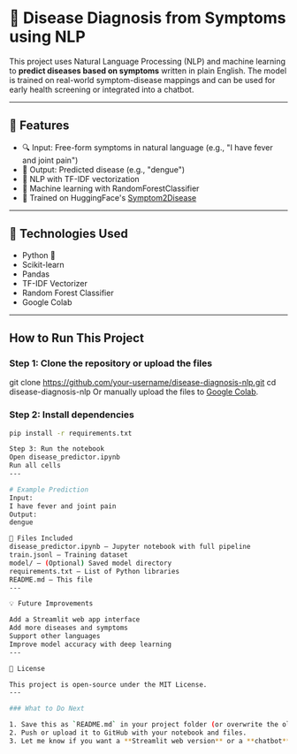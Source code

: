 # 🧠 Disease Diagnosis from Symptoms using NLP

This project uses Natural Language Processing (NLP) and machine learning to **predict diseases based on symptoms** written in plain English.
The model is trained on real-world symptom-disease mappings and can be used for early health screening or integrated into a chatbot.

---

## 🚀 Features

- 🔍 Input: Free-form symptoms in natural language (e.g., "I have fever and joint pain")
- 🎯 Output: Predicted disease (e.g., "dengue")
- 🧠 NLP with TF-IDF vectorization
- 🌲 Machine learning with RandomForestClassifier
- 🧪 Trained on HuggingFace's [Symptom2Disease](https://huggingface.co/datasets/Symptom2Disease)
---

## 🔧 Technologies Used
- Python 🐍
- Scikit-learn
- Pandas
- TF-IDF Vectorizer
- Random Forest Classifier
- Google Colab
---

## How to Run This Project
### Step 1: Clone the repository or upload the files
git clone https://github.com/your-username/disease-diagnosis-nlp.git cd disease-diagnosis-nlp
Or manually upload the files to [Google Colab](https://colab.research.google.com/).

### Step 2: Install dependencies

```bash
pip install -r requirements.txt

Step 3: Run the notebook
Open disease_predictor.ipynb
Run all cells
---

# Example Prediction
Input:
I have fever and joint pain
Output:
dengue

📁 Files Included
disease_predictor.ipynb – Jupyter notebook with full pipeline
train.jsonl – Training dataset
model/ – (Optional) Saved model directory
requirements.txt – List of Python libraries
README.md – This file
---

💡 Future Improvements

Add a Streamlit web app interface
Add more diseases and symptoms
Support other languages
Improve model accuracy with deep learning
---

📜 License

This project is open-source under the MIT License.
---

### What to Do Next

1. Save this as `README.md` in your project folder (or overwrite the old one).
2. Push or upload it to GitHub with your notebook and files.
3. Let me know if you want a **Streamlit web version** or a **chatbot** next!
